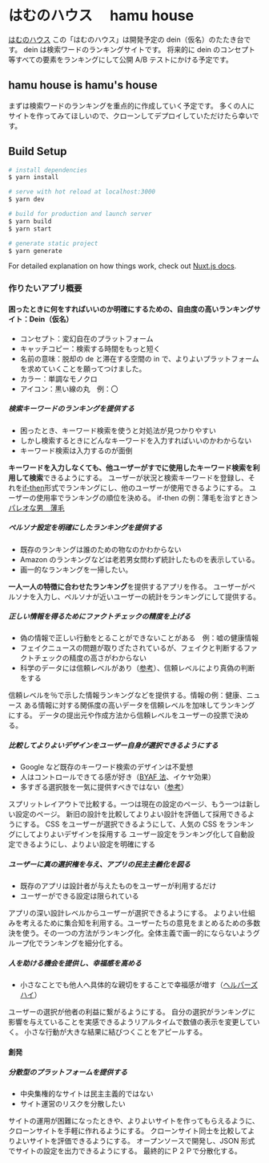 # はむのハウス　 hamu house

[はむのハウス](https://hamuhouse.com/)
この「はむのハウス」は開発予定の dein（仮名）のたたき台です。
dein は検索ワードのランキングサイトです。
将来的に dein のコンセプト等すべての要素をランキングにして公開 A/B テストにかける予定です。

## hamu house is hamu's house

まずは検索ワードのランキングを重点的に作成していく予定です。
多くの人にサイトを作ってみてほしいので、クローンしてデプロイしていただけたら幸いです。

## Build Setup

```bash
# install dependencies
$ yarn install

# serve with hot reload at localhost:3000
$ yarn dev

# build for production and launch server
$ yarn build
$ yarn start

# generate static project
$ yarn generate
```

For detailed explanation on how things work, check out [Nuxt.js docs](https://nuxtjs.org).

### 作りたいアプリ概要

#### 困ったときに何をすればいいのか明確にするための、自由度の高いランキングサイト：Dein（仮名）

- コンセプト：変幻自在のプラットフォーム
- キャッチコピー：検索する時間をもっと短く
- 名前の意味：脱却の de と滞在する空間の in で、よりよいプラットフォームを求めていくことを願ってつけました。
- カラー：単調なモノクロ
- アイコン：黒い線の丸　例：〇

##### 検索キーワードのランキングを提供する

- 困ったとき、キーワード検索を使うと対処法が見つかりやすい
- しかし検索するときにどんなキーワードを入力すればいいのかわからない
- キーワード検索は入力するのが面倒

**キーワードを入力しなくても、他ユーザーがすでに使用したキーワード検索を利用して検索**できるようにする。
ユーザーが状況と検索キーワードを登録し、それを[if-then](https://yuchrszk.blogspot.com/2017/05/if-then.html '目標達成にはやっぱり「if-thenプランニング」が最強説')形式でランキングにし、他のユーザーが使用できるようにする。
ユーザーの使用率でランキングの順位を決める。
if-then の例：薄毛を治すとき＞[パレオな男　薄毛](https://duckduckgo.com/?q=%E3%83%91%E3%83%AC%E3%82%AA%E3%81%AA%E7%94%B7+%E8%96%84%E6%AF%9B&ia=web 'duckduckgo.com')

##### ペルソナ設定を明確にしたランキングを提供する

- 既存のランキングは誰のための物なのかわからない
- Amazon のランキングなどは老若男女問わず統計したものを表示している。
- 画一的なランキングを一掃したい。

**一人一人の特徴に合わせたランキング**を提供するアプリを作る。
ユーザーがペルソナを入力し、ペルソナが近いユーザーの統計をランキングにして提供する。

##### 正しい情報を得るためにファクトチェックの精度を上げる

- 偽の情報で正しい行動をとることができないことがある　例：嘘の健康情報
- フェイクニュースの問題が取りざたされているが、フェイクと判断するファクトチェックの精度の高さがわからない
- 科学のデータには信頼レベルがあり（[参考](https://yuchrszk.blogspot.com/2016/01/blog-post_12.html '「パレオな男」の正しい読み方')）、信頼レベルにより真偽の判断をする

信頼レベルを％で示した情報ランキングなどを提供する。情報の例：健康、ニュース
ある情報に対する関係度の高いデータを信頼レベルを加味してランキングにする。
データの提出元や作成方法から信頼レベルをユーザーの投票で決める。

##### 比較してよりよいデザインをユーザー自身が選択できるようにする

- Google など既存のキーワード検索のデザインは不愛想
- 人はコントロールできてる感が好き（[BYAF 法](https://yuchrszk.blogspot.com/2017/06/22000.html '22,000人のデータ分析でわかった最強の説得術「ＢＹＡＦ法」')、イケヤ効果）
- 多すぎる選択肢を一気に提供すべきではない（[参考](https://yuchrszk.blogspot.com/2015/02/blog-post_17.html '選択肢が多すぎて何も選べないときは「トーナメント方式」を使うといいよ！')）

スプリットレイアウトで比較する。一つは現在の設定のページ、もう一つは新しい設定のページ。
新旧の設計を比較してよりよい設計を評価して採用できるようにする。
CSS をユーザーが選択できるようにして、人気の CSS をランキングにしてよりよいデザインを採用する
ユーザー設定をランキング化して自動設定できるようにし、よりよい設定を明確にする

##### ユーザーに真の選択権を与え、アプリの民主主義化を図る

- 既存のアプリは設計者が与えたものをユーザーが利用するだけ
- ユーザーができる設定は限られている

アプリの深い設計レベルからユーザーが選択できるようにする。
よりよい仕組みを考えるために集合知を利用する。ユーザーたちの意見をまとめるための多数決を使う。その一つの方法がランキング化。全体主義で画一的にならないようグループ化でランキングを細分化する。

##### 人を助ける機会を提供し、幸福感を高める

- 小さなことでも他人へ具体的な親切をすることで幸福感が増す（[ヘルパーズハイ](https://yuchrszk.blogspot.com/2018/03/blog-post_3.html '最強の幸福術「ヘルパーズハイ」を作り出す科学的に正しい方法とは？')）

ユーザーの選択が他者の利益に繋がるようにする。
自分の選択がランキングに影響を与えていることを実感できるようリアルタイムで数値の表示を変更していく。
小さな行動が大きな結果に結びつくことをアピールする。

#### 創発

##### 分散型のプラットフォームを提供する

- 中央集権的なサイトは民主主義的ではない
- サイト運営のリスクを分散したい

サイトの運用が困難になったときや、よりよいサイトを作ってもらえるように、クローンサイトを手軽に作れるようにする。
クローンサイト同士を比較してよりよいサイトを評価できるようにする。
オープンソースで開発し、JSON 形式でサイトの設定を出力できるようにする。
最終的にＰ２Ｐで分散化する。
